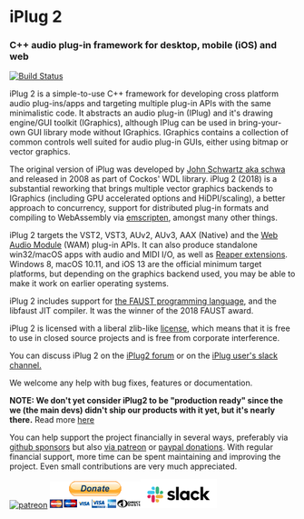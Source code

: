 # iPlug 2
### C++ audio plug-in framework for desktop, mobile (iOS) and web

[![Build Status](https://dev.azure.com/iplug2/iplug2/_apis/build/status/iPlug2?branchName=master)](https://dev.azure.com/iplug2/iplug2/_build/latest?definitionId=2?branchName=master)

iPlug 2 is a simple-to-use C++ framework for developing cross platform audio plug-ins/apps and targeting multiple plug-in APIs with the same minimalistic code. It abstracts an audio plug-in (IPlug) and it's drawing engine/GUI toolkit (IGraphics), although IPlug can be used in bring-your-own GUI library mode without IGraphics. IGraphics contains a collection of common controls well suited for audio plug-in GUIs, either using bitmap or vector graphics. 

The original version of iPlug was developed by [John Schwartz aka schwa](https://www.cockos.com/team.php) and released in 2008 as part of Cockos' WDL library. iPlug 2 (2018) is a substantial reworking that brings multiple vector graphics backends to IGraphics (including GPU accelerated options and HiDPI/scaling), a better approach to concurrency, support for distributed plug-in formats and compiling to WebAssembly via [emscripten](https://github.com/kripken/emscripten), amongst many other things.

iPlug 2 targets the VST2, VST3, AUv2, AUv3, AAX (Native) and the [Web Audio Module](https://webaudiomodules.org) (WAM) plug-in APIs. It can also produce standalone win32/macOS apps with audio and MIDI I/O, as well as [Reaper extensions](https://www.reaper.fm/sdk/plugin/plugin.php). Windows 8, macOS 10.11, and iOS 13 are the official minimum target platforms, but depending on the graphics backend used, you may be able to make it work on earlier operating systems.

iPlug 2 includes support for [the FAUST programming language](http://faust.grame.fr), and the libfaust JIT compiler. It was the winner of the 2018 FAUST award.

iPlug 2 is licensed with a liberal zlib-like [license](https://github.com/iPlug2/iPlug2/blob/master/LICENSE.txt), which means that it is free to use in closed source projects and is free from corporate interference.

You can discuss iPlug 2 on the [iPlug2 forum](https://iplug2.discourse.group
) or on the [iPlug user's slack channel.](https://join.slack.com/t/iplug-users/shared_invite/enQtNDIyNjk0NDY2ODAwLWE4Zjc1MTk3NWQzMDRlY2YyOTllMWQyMDY2YjRjMjBmYTMwYzBiMTIwNDM0YWY0MmM5NTBmYWJmMjBkYzRkZDc)

We welcome any help with bug fixes, features or documentation. 

**NOTE: We don't yet consider iPlug2 to be "production ready" since the we (the main devs) didn't ship our products with it yet, but it's nearly there.** Read more [here](https://github.com/iPlug2/iPlug2/wiki/04_FAQ)

You can help support the project financially in several ways, preferably via [github sponsors](https://github.com/sponsors/olilarkin) but also [via patreon](https://www.patreon.com/olilarkin) or [paypal donations](https://paypal.me/olilarkin?locale.x=en_GB). With regular financial support, more time can be spent maintaining and improving the project. Even small contributions are very much appreciated.

[![patreon](Documentation/img/become_a_patron_button.png)](https://www.patreon.com/olilarkin) [![paypal](Documentation/img/paypal_donate_button.gif)](https://paypal.me/olilarkin?locale.x=en_GB)[![slack](Documentation/img/join_slack_button.png)](https://join.slack.com/t/iplug-users/shared_invite/enQtNDIyNjk0NDY2ODAwLWE4Zjc1MTk3NWQzMDRlY2YyOTllMWQyMDY2YjRjMjBmYTMwYzBiMTIwNDM0YWY0MmM5NTBmYWJmMjBkYzRkZDc)
